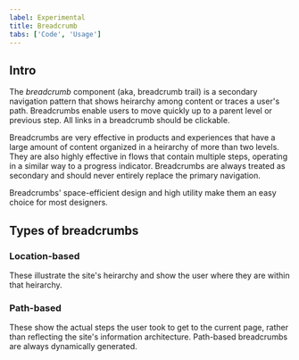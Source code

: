 ```yaml
---
label: Experimental
title: Breadcrumb
tabs: ['Code', 'Usage']
---
```


## Intro

The _breadcrumb_ component (aka, breadcrumb trail) is a secondary navigation pattern that shows heirarchy among content or traces a user's path. Breadcrumbs enable users to move quickly up to a parent level or previous step. All links in a breadcrumb should be clickable.

Breadcrumbs are very effective in products and experiences that have a large amount of content organized in a heirarchy of more than two levels. They are also highly effective in flows that contain multiple steps, operating in a similar way to a progress indicator. Breadcrumbs are always treated as secondary and should never entirely replace the primary navigation.

Breadcrumbs' space-efficient design and high utility make them an easy choice for most designers.

## Types of breadcrumbs

### Location-based
These illustrate the site's heirarchy and show the user where they are within that heirarchy.

### Path-based
These show the actual steps the user took to get to the current page, rather than reflecting the site's information architecture. Path-based breadcrumbs are always dynamically generated.



